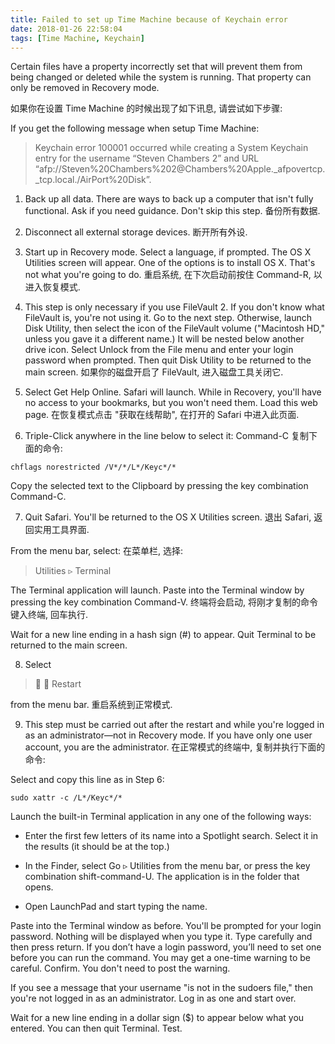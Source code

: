 ```yaml
---
title: Failed to set up Time Machine because of Keychain error
date: 2018-01-26 22:58:04
tags: [Time Machine, Keychain]
---
```


Certain files have a property incorrectly set that will prevent them from being changed or deleted while the system is running. That property can only be removed in Recovery mode.

如果你在设置 Time Machine 的时候出现了如下讯息, 请尝试如下步骤:

If you get the following message when setup Time Machine:

> Keychain error 100001 occurred while creating a System Keychain entry for the username “Steven Chambers 2” and URL “afp://Steven%20Chambers%202@Chambers%20Apple.\_afpovertcp.\_tcp.local./AirPort%20Disk”.

1. Back up all data. There are ways to back up a computer that isn't fully functional. Ask if you need guidance. Don't skip this step. 备份所有数据.

2. Disconnect all external storage devices. 断开所有外设.

3. Start up in Recovery mode. Select a language, if prompted. The OS X Utilities screen will appear. One of the options is to install OS X. That's not what you're going to do. 重启系统, 在下次启动前按住 Command-R, 以进入恢复模式.

4. This step is only necessary if you use FileVault 2. If you don't know what FileVault is, you're not using it. Go to the next step. Otherwise, launch Disk Utility, then select the icon of the FileVault volume ("Macintosh HD," unless you gave it a different name.) It will be nested below another drive icon. Select Unlock from the File menu and enter your login password when prompted. Then quit Disk Utility to be returned to the main screen. 如果你的磁盘开启了 FileVault, 进入磁盘工具关闭它.

5. Select Get Help Online. Safari will launch. While in Recovery, you'll have no access to your bookmarks, but you won't need them. Load this web page. 在恢复模式点击 "获取在线帮助", 在打开的 Safari 中进入此页面.

6. Triple-Click anywhere in the line below to select it: Command-C 复制下面的命令:

```
chflags norestricted /V*/*/L*/Keyc*/*
```

Copy the selected text to the Clipboard by pressing the key combination Command-C.

7. Quit Safari. You'll be returned to the OS X Utilities screen. 退出 Safari, 返回实用工具界面.

From the menu bar, select: 在菜单栏, 选择:

> Utilities ▹ Terminal

The Terminal application will launch. Paste into the Terminal window by pressing the key combination Command-V. 终端将会启动, 将刚才复制的命令键入终端, 回车执行.

Wait for a new line ending in a hash sign (#) to appear. Quit Terminal to be returned to the main screen.

8. Select

>  ▹ Restart

from the menu bar. 重启系统到正常模式.

9. This step must be carried out after the restart and while you're logged in as an administrator—not in Recovery mode. If you have only one user account, you are the administrator. 在正常模式的终端中, 复制并执行下面的命令:

Select and copy this line as in Step 6:

```
sudo xattr -c /L*/Keyc*/*
```

Launch the built-in Terminal application in any one of the following ways:

- Enter the first few letters of its name into a Spotlight search. Select it in the results (it should be at the top.)

- In the Finder, select Go ▹ Utilities from the menu bar, or press the key combination shift-command-U. The application is in the folder that opens.

- Open LaunchPad and start typing the name.

Paste into the Terminal window as before. You'll be prompted for your login password. Nothing will be displayed when you type it. Type carefully and then press return. If you don’t have a login password, you’ll need to set one before you can run the command. You may get a one-time warning to be careful. Confirm. You don't need to post the warning.

If you see a message that your username "is not in the sudoers file," then you're not logged in as an administrator. Log in as one and start over.

Wait for a new line ending in a dollar sign ($) to appear below what you entered. You can then quit Terminal. Test.
